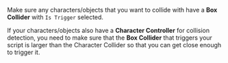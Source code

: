 Make sure any characters/objects that you want to collide with have a **Box Collider** with `Is Trigger` selected.

If your characters/objects also have a **Character Controller** for collision detection, you need to make sure that the **Box Collider** that triggers your script is larger than the Character Collider so that you can get close enough to trigger it.  
